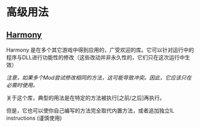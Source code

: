 # 高级用法

## [Harmony](https://github.com/pardeike/Harmony)



Harmony 是在多个其它游戏中得到应用的，广受欢迎的库。它可以针对运行中的程序与DLL进行功能性的修改（这些改动并非永久性的，它们只在这次运行中生效）

_注意，如果多个Mod尝试修改相同的方法，这可能导致冲突。因此，它应该只在必需时使用。_



关于这个库，典型的用法是在特定的方法被执行[之前/之后]再执行。

但是，它也可以使你自己编写的方法完全取代内置方法，或者追加独立IL instructions \(谨慎使用)